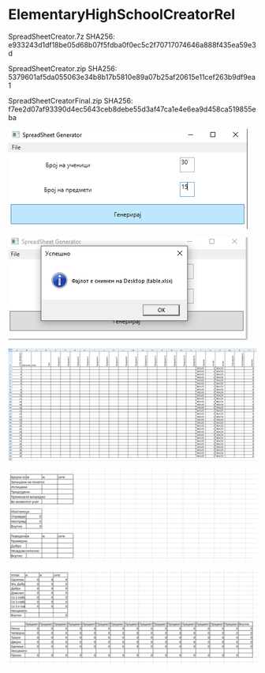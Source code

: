 # ElementaryHighSchoolCreatorRel

SpreadSheetCreator.7z SHA256: e933243d1df18be05d68b07f5fdba0f0ec5c2f70717074646a888f435ea59e3d  

SpreadSheetCreator.zip SHA256: 5379601af5da055063e34b8b17b5810e89a07b25af20615e11cef263b9df9ea1

SpreadSheetCreatorFinal.zip SHA256: f7ee2d07af93390d4ec5643ceb8debe55d3af47ca1e4e6ea9d458ca519855eba

![alt text](https://github.com/TheGoodCook155/ElementaryHighSchoolCreatorRel/blob/main/2024-01-14_10h32_32.png)  

![alt text](https://github.com/TheGoodCook155/ElementaryHighSchoolCreatorRel/blob/main/2024-01-14_10h32_42.png)  

![alt text](https://github.com/TheGoodCook155/ElementaryHighSchoolCreatorRel/blob/main/2024-01-14_10h33_23.png)  

![alt text](https://github.com/TheGoodCook155/ElementaryHighSchoolCreatorRel/blob/main/2024-01-14_10h33_38.png)  

![alt text](https://github.com/TheGoodCook155/ElementaryHighSchoolCreatorRel/blob/main/2024-01-14_10h33_43.png)

